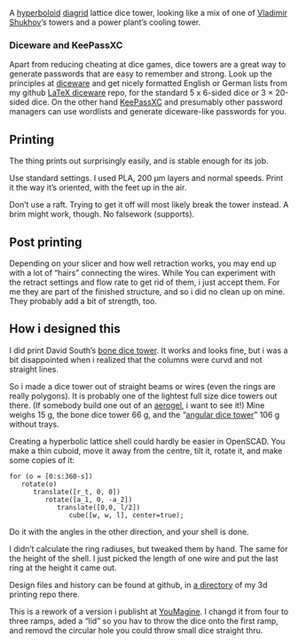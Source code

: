 A [hyperboloid](https://en.wikipedia.org/wiki/Hyperboloid_structure) [diagrid](https://en.wikipedia.org/wiki/Diagrid)  lattice dice tower, looking like a mix of one of [Vladimir Shukhov](https://en.wikipedia.org/wiki/Vladimir_Shukhov)’s towers and a power plant’s cooling tower.


### Diceware and KeePassXC

Apart from reducing cheating at dice games, dice towers are a great way to generate passwords that are easy to remember and strong. Look up the principles at [diceware](http://world.std.com/~reinhold/diceware.html) and get nicely formatted English or German lists from my github [LaTeX diceware](https://github.com/ospalh/latex-diceware/) repo, for the standard 5 x 6-sided dice or 3 × 20-sided dice.
On the other hand [KeePassXC](https://keepassxc.org/) and presumably other password managers can use wordlists and generate diceware-like passwords for you.



## Printing

The thing prints out surprisingly easily, and is stable enough for its job.

Use standard settings. I used PLA, 200 µm layers and normal speeds. Print it the way it’s oriented, with the feet up in the air.

Don’t use a raft. Trying to get it off will most likely break the tower instead. A brim might work, though. No falsework (supports).


## Post printing

Depending on your slicer and how well retraction works, you may end up with a lot of “hairs” connecting the wires. While You can experiment with the retract settings and flow rate to get rid of them, i just accept them. For me they are part of the finished structure, and so i did no clean up on mine. They probably add a bit of strength, too.


## How i designed this

I did print David South’s [bone dice tower](https://www.thingiverse.com/thing:621548). It works and looks fine, but i was a bit disappointed when i realized that the columns were curvd and not straight lines.


So i made a dice tower out of straight beams or wires (even the rings are really polygons).
It is probably one of the lightest full size dice towers out there. (If somebody build one out of an [aerogel](https://en.wikipedia.org/wiki/Aerogel), i want to see it!) Mine weighs 15 g, the bone dice tower 66 g, and the “[angular dice tower](https://www.thingiverse.com/thing:617991)” 106 g without trays.

Creating a hyperbolic lattice shell could hardly be easier in OpenSCAD. You make a thin cuboid, move it away from the centre, tilt it, rotate it, and make some copies of it:
```openscad
for (o = [0:s:360-s])
   rotate(o)
      translate([r_t, 0, 0])
         rotate([a_1, 0, -a_2])
            translate([0,0, l/2])
               cube([w, w, l], center=true);
```

Do it with the angles in the other direction, and your shell is done.

I didn’t calculate the ring radiuses, but tweaked them by hand. The same for the height of the shell. I just picked the length of one wire and put the last ring at the height it came out.

Design files and history can be found at github, in [a directory](https://github.com/ospalh/3d-printing/tree/develop/hyperboloid_dice_tower) of my 3d printing repo there.

This is a rework of a version i publisht at [YouMagine](https://www.youmagine.com/designs/hyperboloid-dice-tower). I changd it from four to three ramps, aded a “lid” so you hav to throw the dice onto the first ramp, and removd the circular hole you could throw small dice straight thru.
